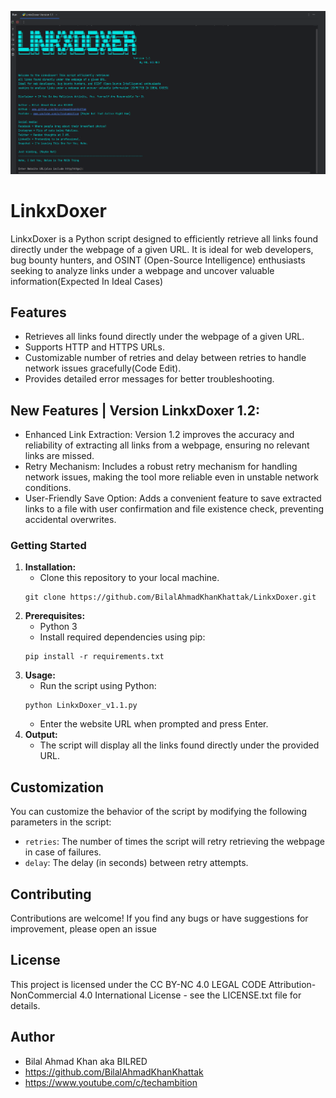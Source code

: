 ![Image Alt Text](https://github.com/BilalAhmadKhanKhattak/LinkxDoxer/blob/main/Screenshot%20LinkxDoxer.png)

# LinkxDoxer

LinkxDoxer is a Python script designed to efficiently retrieve all links found directly under the webpage of a given URL. It is ideal for web developers, bug bounty hunters, and OSINT (Open-Source Intelligence) enthusiasts seeking to analyze links under a webpage and uncover valuable information(Expected In Ideal Cases)
## Features

- Retrieves all links found directly under the webpage of a given URL.
- Supports HTTP and HTTPS URLs.
- Customizable number of retries and delay between retries to handle network issues gracefully(Code Edit).
- Provides detailed error messages for better troubleshooting.

## New Features | Version LinkxDoxer 1.2:
- Enhanced Link Extraction: Version 1.2 improves the accuracy and reliability of extracting all links from a webpage, ensuring no relevant links are missed.
- Retry Mechanism: Includes a robust retry mechanism for handling network issues, making the tool more reliable even in unstable network conditions.
- User-Friendly Save Option: Adds a convenient feature to save extracted links to a file with user confirmation and file existence check, preventing accidental overwrites.
  

### Getting Started

1. **Installation:**
    - Clone this repository to your local machine.
    ```
    git clone https://github.com/BilalAhmadKhanKhattak/LinkxDoxer.git
    ```
2. **Prerequisites:**
    - Python 3
    - Install required dependencies using pip:
    ```
    pip install -r requirements.txt
    ```
3. **Usage:**
    - Run the script using Python:
    ```
    python LinkxDoxer_v1.1.py
    ```
    - Enter the website URL when prompted and press Enter.
4. **Output:**
    - The script will display all the links found directly under the provided URL.

## Customization

You can customize the behavior of the script by modifying the following parameters in the script:
- `retries`: The number of times the script will retry retrieving the webpage in case of failures.
- `delay`: The delay (in seconds) between retry attempts.

## Contributing

Contributions are welcome! If you find any bugs or have suggestions for improvement, please open an issue

## License

This project is licensed under the CC BY-NC 4.0 LEGAL CODE Attribution-NonCommercial 4.0 International License - see the LICENSE.txt file for details.

## Author

- Bilal Ahmad Khan aka BILRED
- https://github.com/BilalAhmadKhanKhattak
- https://www.youtube.com/c/techambition

